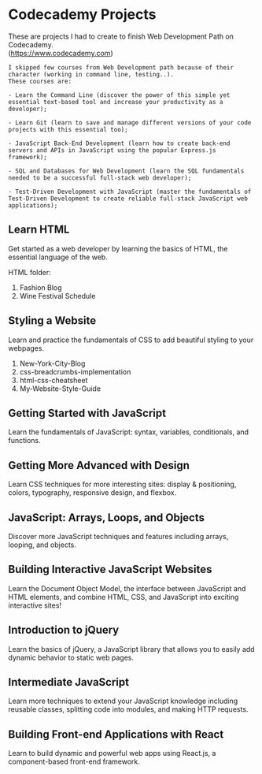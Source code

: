 # Codecademy Projects
 These are projects I had to create to finish Web Development Path on Codecademy.  
 (https://www.codecademy.com)
 
 ```
 I skipped few courses from Web Development path because of their character (working in command line, testing..).
These courses are:

- Learn the Command Line (discover the power of this simple yet essential text-based tool and increase your productivity as a developer);

- Learn Git (learn to save and manage different versions of your code projects with this essential too);

- JavaScript Back-End Development (learn how to create back-end servers and APIs in JavaScript using the popular Express.js framework);

- SQL and Databases for Web Development (learn the SQL fundamentals needed to be a successful full-stack web developer);

- Test-Driven Development with JavaScript (master the fundamentals of Test-Driven Development to create reliable full-stack JavaScript web applications);
``` 

## Learn HTML
Get started as a web developer by learning the basics of HTML, the essential language of the web.

HTML folder:

1. Fashion Blog
2. Wine Festival Schedule

## Styling a Website
Learn and practice the fundamentals of CSS to add beautiful styling to your webpages.

1. New-York-City-Blog
2. css-breadcrumbs-implementation
3. html-css-cheatsheet
4. My-Website-Style-Guide

## Getting Started with JavaScript
Learn the fundamentals of JavaScript: syntax, variables, conditionals, and functions.

## Getting More Advanced with Design
Learn CSS techniques for more interesting sites: display & positioning, colors, typography, responsive design, and flexbox.

## JavaScript: Arrays, Loops, and Objects
Discover more JavaScript techniques and features including arrays, looping, and objects.

## Building Interactive JavaScript Websites
Learn the Document Object Model, the interface between JavaScript and HTML elements, and combine HTML, CSS, and JavaScript into exciting interactive sites!

## Introduction to jQuery
Learn the basics of jQuery, a JavaScript library that allows you to easily add dynamic behavior to static web pages.

## Intermediate JavaScript
Learn more techniques to extend your JavaScript knowledge including reusable classes, splitting code into modules, and making HTTP requests.

## Building Front-end Applications with React
Learn to build dynamic and powerful web apps using React.js, a component-based front-end framework.

